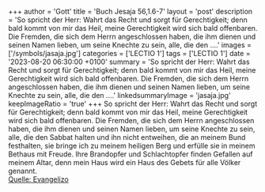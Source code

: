 +++
author = 'Gott'
title = 'Buch Jesaja 56,1.6-7'
layout = 'post'
description = 'So spricht der Herr: Wahrt das Recht und sorgt für Gerechtigkeit; denn bald kommt von mir das Heil, meine Gerechtigkeit wird sich bald offenbaren. Die Fremden, die sich dem Herrn angeschlossen haben, die ihm dienen und seinen Namen lieben, um seine Knechte zu sein, alle, die den ....'
images = ['/symbols/jasaja.jpg']
categories = ['LECTIO 1']
tags = ['LECTIO 1']
date = '2023-08-20 06:30:00 +0100'
summary = 'So spricht der Herr: Wahrt das Recht und sorgt für Gerechtigkeit; denn bald kommt von mir das Heil, meine Gerechtigkeit wird sich bald offenbaren. Die Fremden, die sich dem Herrn angeschlossen haben, die ihm dienen und seinen Namen lieben, um seine Knechte zu sein, alle, die den ....'
linkedsummaryImage = 'jasaja.jpg'
keepImageRatio = 'true'
+++
So spricht der Herr: Wahrt das Recht und sorgt für Gerechtigkeit; denn bald kommt von mir das Heil, meine Gerechtigkeit wird sich bald offenbaren.
Die Fremden, die sich dem Herrn angeschlossen haben, die ihm dienen und seinen Namen lieben, um seine Knechte zu sein, alle, die den Sabbat halten und ihn nicht entweihen, die an meinem Bund festhalten,
sie bringe ich zu meinem heiligen Berg und erfülle sie in meinem Bethaus mit Freude.<!--more--> Ihre Brandopfer und Schlachtopfer finden Gefallen auf meinem Altar, denn mein Haus wird ein Haus des Gebets für alle Völker genannt.<br> [Quelle: Evangelizo](https://evangeliumtagfuertag.org/DE/gospel)